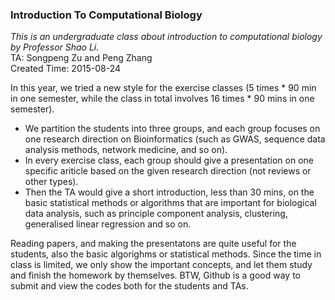 ### Introduction To Computational Biology
_This is an undergraduate class about introduction to computational biology by Professor Shao Li._  
TA: Songpeng Zu and Peng Zhang  
Created Time: 2015-08-24

In this year, we tried a new style for the exercise classes (5 times * 90 min in one semester, while the class in total involves 16 times * 90 mins in one semester). 
- We partition the students into three groups, and each group focuses on one research direction on Bioinformatics (such as GWAS, sequence data analysis methods, network medicine, and so on). 
- In every exercise class, each group should give a presentation on one specific ariticle based on the given research direction (not reviews or other types). 
- Then the TA would give a short introduction, less than 30 mins, on the basic statistical methods or algorithms that are important for biological data analysis, such as principle component analysis, clustering, generalised linear regression and so on.

Reading papers, and making the presentatons are quite useful for the students, also the basic algorighms or statistical methods. Since the time in class is limited, we only show the important concepts, and let them study and finish the homework by themselves. BTW, Github is a good way to submit and view the codes both for the students and TAs.   
